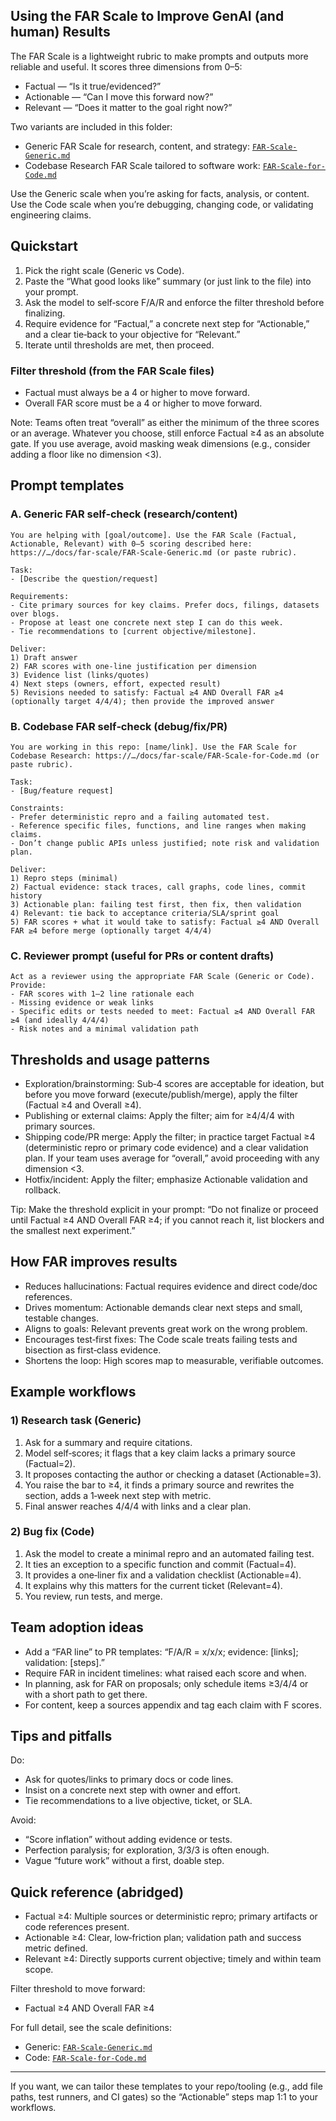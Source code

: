 ## Using the FAR Scale to Improve GenAI (and human) Results

The FAR Scale is a lightweight rubric to make prompts and outputs more reliable and useful. It scores three dimensions from 0–5:

- Factual — “Is it true/evidenced?”
- Actionable — “Can I move this forward now?”
- Relevant — “Does it matter to the goal right now?”

Two variants are included in this folder:

- Generic FAR Scale for research, content, and strategy: [`FAR-Scale-Generic.md`](./FAR-Scale-Generic.md)
- Codebase Research FAR Scale tailored to software work: [`FAR-Scale-for-Code.md`](./FAR-Scale-for-Code.md)

Use the Generic scale when you’re asking for facts, analysis, or content. Use the Code scale when you’re debugging, changing code, or validating engineering claims.


## Quickstart

1) Pick the right scale (Generic vs Code).  
2) Paste the “What good looks like” summary (or just link to the file) into your prompt.  
3) Ask the model to self‑score F/A/R and enforce the filter threshold before finalizing.  
4) Require evidence for “Factual,” a concrete next step for “Actionable,” and a clear tie‑back to your objective for “Relevant.”  
5) Iterate until thresholds are met, then proceed.

### Filter threshold (from the FAR Scale files)

- Factual must always be a 4 or higher to move forward.  
- Overall FAR score must be a 4 or higher to move forward.  

Note: Teams often treat “overall” as either the minimum of the three scores or an average. Whatever you choose, still enforce Factual ≥4 as an absolute gate. If you use average, avoid masking weak dimensions (e.g., consider adding a floor like no dimension <3).


## Prompt templates

### A. Generic FAR self‑check (research/content)

```
You are helping with [goal/outcome]. Use the FAR Scale (Factual, Actionable, Relevant) with 0–5 scoring described here: https://…/docs/far-scale/FAR-Scale-Generic.md (or paste rubric).

Task:
- [Describe the question/request]

Requirements:
- Cite primary sources for key claims. Prefer docs, filings, datasets over blogs.
- Propose at least one concrete next step I can do this week.
- Tie recommendations to [current objective/milestone].

Deliver:
1) Draft answer
2) FAR scores with one‑line justification per dimension
3) Evidence list (links/quotes)
4) Next steps (owners, effort, expected result)
5) Revisions needed to satisfy: Factual ≥4 AND Overall FAR ≥4 (optionally target 4/4/4); then provide the improved answer
```

### B. Codebase FAR self‑check (debug/fix/PR)

```
You are working in this repo: [name/link]. Use the FAR Scale for Codebase Research: https://…/docs/far-scale/FAR-Scale-for-Code.md (or paste rubric).

Task:
- [Bug/feature request]

Constraints:
- Prefer deterministic repro and a failing automated test.
- Reference specific files, functions, and line ranges when making claims.
- Don’t change public APIs unless justified; note risk and validation plan.

Deliver:
1) Repro steps (minimal)
2) Factual evidence: stack traces, call graphs, code lines, commit history
3) Actionable plan: failing test first, then fix, then validation
4) Relevant: tie back to acceptance criteria/SLA/sprint goal
5) FAR scores + what it would take to satisfy: Factual ≥4 AND Overall FAR ≥4 before merge (optionally target 4/4/4)
```

### C. Reviewer prompt (useful for PRs or content drafts)

```
Act as a reviewer using the appropriate FAR Scale (Generic or Code). Provide:
- FAR scores with 1–2 line rationale each
- Missing evidence or weak links
- Specific edits or tests needed to meet: Factual ≥4 AND Overall FAR ≥4 (and ideally 4/4/4)
- Risk notes and a minimal validation path
```


## Thresholds and usage patterns

- Exploration/brainstorming: Sub‑4 scores are acceptable for ideation, but before you move forward (execute/publish/merge), apply the filter (Factual ≥4 and Overall ≥4).
- Publishing or external claims: Apply the filter; aim for ≥4/4/4 with primary sources.
- Shipping code/PR merge: Apply the filter; in practice target Factual ≥4 (deterministic repro or primary code evidence) and a clear validation plan. If your team uses average for “overall,” avoid proceeding with any dimension <3.
- Hotfix/incident: Apply the filter; emphasize Actionable validation and rollback.

Tip: Make the threshold explicit in your prompt: “Do not finalize or proceed until Factual ≥4 AND Overall FAR ≥4; if you cannot reach it, list blockers and the smallest next experiment.”


## How FAR improves results

- Reduces hallucinations: Factual requires evidence and direct code/doc references.
- Drives momentum: Actionable demands clear next steps and small, testable changes.
- Aligns to goals: Relevant prevents great work on the wrong problem.
- Encourages test‑first fixes: The Code scale treats failing tests and bisection as first‑class evidence.
- Shortens the loop: High scores map to measurable, verifiable outcomes.


## Example workflows

### 1) Research task (Generic)

1. Ask for a summary and require citations.  
2. Model self‑scores; it flags that a key claim lacks a primary source (Factual=2).  
3. It proposes contacting the author or checking a dataset (Actionable=3).  
4. You raise the bar to ≥4, it finds a primary source and rewrites the section, adds a 1‑week next step with metric.  
5. Final answer reaches 4/4/4 with links and a clear plan.

### 2) Bug fix (Code)

1. Ask the model to create a minimal repro and an automated failing test.  
2. It ties an exception to a specific function and commit (Factual=4).  
3. It provides a one‑liner fix and a validation checklist (Actionable=4).  
4. It explains why this matters for the current ticket (Relevant=4).  
5. You review, run tests, and merge.


## Team adoption ideas

- Add a “FAR line” to PR templates: “F/A/R = x/x/x; evidence: [links]; validation: [steps].”
- Require FAR in incident timelines: what raised each score and when.
- In planning, ask for FAR on proposals; only schedule items ≥3/4/4 or with a short path to get there.
- For content, keep a sources appendix and tag each claim with F scores.


## Tips and pitfalls

Do:
- Ask for quotes/links to primary docs or code lines.
- Insist on a concrete next step with owner and effort.
- Tie recommendations to a live objective, ticket, or SLA.

Avoid:
- “Score inflation” without adding evidence or tests.
- Perfection paralysis; for exploration, 3/3/3 is often enough.
- Vague “future work” without a first, doable step.


## Quick reference (abridged)

- Factual ≥4: Multiple sources or deterministic repro; primary artifacts or code references present.  
- Actionable ≥4: Clear, low‑friction plan; validation path and success metric defined.  
- Relevant ≥4: Directly supports current objective; timely and within team scope.

Filter threshold to move forward:

- Factual ≥4 AND Overall FAR ≥4

For full detail, see the scale definitions:

- Generic: [`FAR-Scale-Generic.md`](./FAR-Scale-Generic.md)  
- Code: [`FAR-Scale-for-Code.md`](./FAR-Scale-for-Code.md)


---

If you want, we can tailor these templates to your repo/tooling (e.g., add file paths, test runners, and CI gates) so the “Actionable” steps map 1:1 to your workflows.

